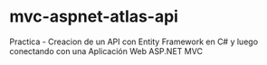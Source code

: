 # mvc-aspnet-atlas-api

Practica - Creacion de un API con Entity Framework en C# y luego conectando con una Aplicación Web ASP.NET MVC 


